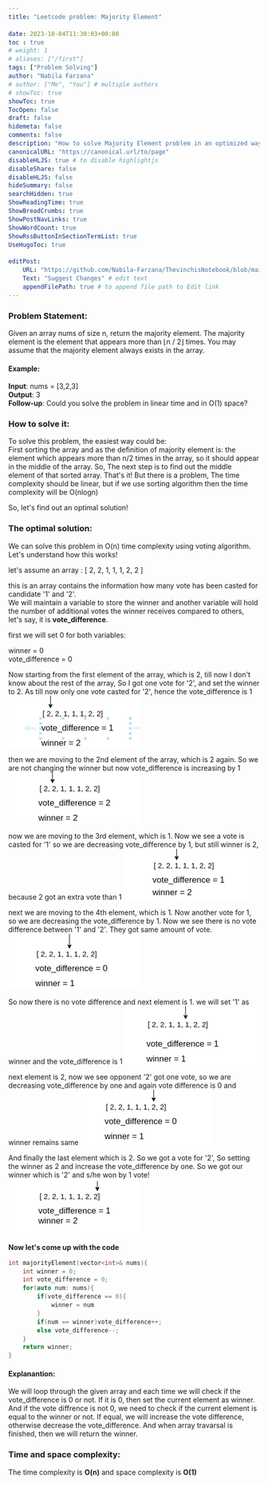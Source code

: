 ```yaml
---
title: "Leetcode problem: Majority Element"

date: 2023-10-04T11:30:03+00:00
toc : true
# weight: 1
# aliases: ["/first"]
tags: ["Problem Solving"]
author: "Nabila Farzana"
# author: ["Me", "You"] # multiple authors
# showToc: true
showToc: true
TocOpen: false
draft: false
hidemeta: false
comments: false
description: "How to solve Majority Element problem in an optimized way!"
canonicalURL: "https://canonical.url/to/page"
disableHLJS: true # to disable highlightjs
disableShare: false
disableHLJS: false
hideSummary: false
searchHidden: true
ShowReadingTime: true
ShowBreadCrumbs: true
ShowPostNavLinks: true
ShowWordCount: true
ShowRssButtonInSectionTermList: true
UseHugoToc: true

editPost:
    URL: "https://github.com/Nabila-Farzana/ThevinchisNotebook/blob/main/content/"
    Text: "Suggest Changes" # edit text
    appendFilePath: true # to append file path to Edit link
---
```


### Problem Statement:
Given an array nums of size n, return the majority element.
The majority element is the element that appears more than ⌊n / 2⌋ times. You may assume that the majority element always exists in the array.

#### Example:
__Input__: nums = [3,2,3]  
__Output__: 3  
__Follow-up__: Could you solve the problem in linear time and in O(1) space?

### How to solve it:
To solve this problem, the easiest way could be:  
First sorting the array and as the definition of majority element is: the element which appears more than n/2
times in the array, so it should appear in the middle of the array. So, The next step is to find out the middle element of that sorted array. That's it! 
But there is a problem,  The time complexity should be linear, but if we use sorting algorithm then the time complexity will be O(nlogn)

So, let's find out an optimal solution!

### The optimal solution:
We can solve this problem in O(n) time complexity using voting algorithm. Let's understand how this works!

let's assume an array : [ 2, 2, 1, 1, 1, 2, 2 ]

this is an array contains the information how many vote has been casted for candidate '1' and '2'.  
We will maintain a variable to store the winner and another variable will hold the number of additional votes the winner receives compared to others, let's say, it is __vote_difference__.  

first we will set 0 for both variables:

winner = 0  
vote_difference = 0

Now starting from the first element of the array, which is 2, till now I don't know about the rest of the array, So I got one vote for '2', and set the winner to 2. As till now only one vote casted for '2', hence  the vote_difference is 1
![voting1](images/voting1.png)

then we are moving to the 2nd element of the array, which is 2 again. So we are not changing the winner but now vote_difference is increasing by 1
![voting2](images/voting2.png)

now we are moving to the 3rd element, which is 1. Now we see a vote is casted for '1' so we are decreasing vote_difference by 1, but still winner is 2, because 2 got an extra vote than 1
![voting3](images/voting3.png)

next we are moving to the 4th element, which is 1. Now another vote for 1, so we are decreasing the vote_difference by 1. Now we see there is no vote difference between '1' and '2'. They got same amount of vote. 
![voting4](images/voting4.png)

So now there is no vote difference and next element is 1. we will set '1' as winner and the vote_difference is 1
![voting5](images/voting5.png)

next element is 2, now we see opponent '2' got one vote, so we are decreasing vote_difference by one and again vote difference is 0 and winner remains same
![voting6](images/voting6.png)

And finally the last element which is 2. So we got a vote for '2', So setting the winner as 2 and increase the vote_difference by one. So we got our winner which is '2' and s/he won by 1 vote!
![voting7](images/voting7.png)

__Now let's come up with the code__

```cpp
int majorityElement(vector<int>& nums){
    int winner = 0;
    int vote_difference = 0;
    for(auto num: nums){
        if(vote_difference == 0){
            winner = num
        }
        if(num == winner)vote_difference++;
        else vote_difference--;
    }
    return winner;
}
```
#### Explanantion: 
We will loop through the given array and each time we will check if the vote_difference is 0 or not. If it is 0, then set the current element as winner. And if the vote diffrence is not 0, we need to check if the current element is equal to the winner or not. If equal, we will increase the vote difference, otherwise decrease the vote_difference.
And when array travarsal is finished, then we will return the winner.

### Time and space complexity:
The time complexity is __O(n)__ and space complexity is __O(1)__